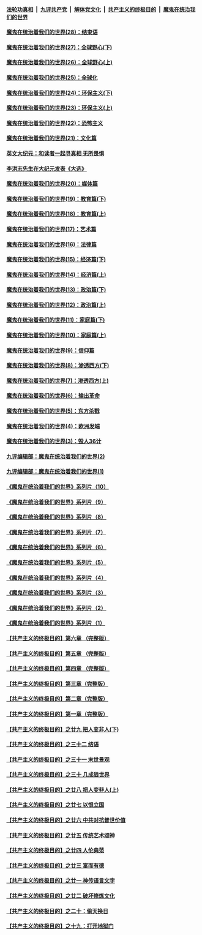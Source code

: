 ####  [法轮功真相](../../../../basic/blob/master/README.md?t=04111231) &nbsp;|&nbsp; [九评共产党](../../../../9ping.md/blob/master/README.md?t=04111231) &nbsp;|&nbsp; [解体党文化](../../../../jtdwh.md/blob/master/README.md?t=04111231)  &nbsp;|&nbsp; [共产主义的终极目的](../../../../gczydzjmd.md/blob/master/README.md?t=04111231) &nbsp;|&nbsp; [魔鬼在统治我们的世界](../../../../mgztzwmdsj.md/blob/master/README.md?t=04111231) 

#### [魔鬼在统治着我们的世界(28)：结束语](../pages/nsc422/n10936246.md?t=04111231) 

#### [魔鬼在统治着我们的世界(27)：全球野心(下)](../pages/nsc422/n10928319.md?t=04111231) 

#### [魔鬼在统治着我们的世界(26)：全球野心(上)](../pages/nsc422/n10900318.md?t=04111231) 

#### [魔鬼在统治着我们的世界(25)：全球化](../pages/nsc422/n10788205.md?t=04111231) 

#### [魔鬼在统治着我们的世界(24)：环保主义(下)](../pages/nsc422/n10695307.md?t=04111231) 

#### [魔鬼在统治着我们的世界(23)：环保主义(上)](../pages/nsc422/n10688613.md?t=04111231) 

#### [魔鬼在统治着我们的世界(22)：恐怖主义](../pages/nsc422/n10614727.md?t=04111231) 

#### [魔鬼在统治着我们的世界(21)：文化篇](../pages/nsc422/n10597706.md?t=04111231) 

#### [英文大纪元：和读者一起寻真相 无所畏惧](../pages/nsc422/n12542027.md?t=04111231) 

#### [李洪志先生在大纪元发表《大选》](../pages/nsc422/n12534746.md?t=04111231) 

#### [魔鬼在统治着我们的世界(20)：媒体篇](../pages/nsc422/n10586579.md?t=04111231) 

#### [魔鬼在统治着我们的世界(19)：教育篇(下)](../pages/nsc422/n10564808.md?t=04111231) 

#### [魔鬼在统治着我们的世界(18)：教育篇(上)](../pages/nsc422/n10526970.md?t=04111231) 

#### [魔鬼在统治着我们的世界(17)：艺术篇](../pages/nsc422/n10499093.md?t=04111231) 

#### [魔鬼在统治着我们的世界(16)：法律篇](../pages/nsc422/n10485969.md?t=04111231) 

#### [魔鬼在统治着我们的世界(15)：经济篇(下)](../pages/nsc422/n10469975.md?t=04111231) 

#### [魔鬼在统治着我们的世界(14)：经济篇(上)](../pages/nsc422/n10457370.md?t=04111231) 

#### [魔鬼在统治着我们的世界(13)：政治篇(下)](../pages/nsc422/n10448270.md?t=04111231) 

#### [魔鬼在统治着我们的世界(12)：政治篇(上)](../pages/nsc422/n10444576.md?t=04111231) 

#### [魔鬼在统治着我们的世界(11)：家庭篇(下)](../pages/nsc422/n10440961.md?t=04111231) 

#### [魔鬼在统治着我们的世界(10)：家庭篇(上)](../pages/nsc422/n10435448.md?t=04111231) 

#### [魔鬼在统治着我们的世界(9)：信仰篇](../pages/nsc422/n10432159.md?t=04111231) 

#### [魔鬼在统治着我们的世界(8)：渗透西方(下)](../pages/nsc422/n10429603.md?t=04111231) 

#### [魔鬼在统治着我们的世界(7)：渗透西方(上)](../pages/nsc422/n10426013.md?t=04111231) 

#### [魔鬼在统治着我们的世界(6)：输出革命](../pages/nsc422/n10421536.md?t=04111231) 

#### [魔鬼在统治着我们的世界(5)：东方杀戮](../pages/nsc422/n10417707.md?t=04111231) 

#### [魔鬼在统治着我们的世界(4)：欧洲发端](../pages/nsc422/n10414890.md?t=04111231) 

#### [魔鬼在统治着我们的世界(3)：毁人36计](../pages/nsc422/n10411583.md?t=04111231) 

#### [九评编辑部：魔鬼在统治着我们的世界(2)](../pages/nsc422/n10410036.md?t=04111231) 

#### [九评编辑部：魔鬼在统治着我们的世界(1)](../pages/nsc422/n10406825.md?t=04111231) 

#### [《魔鬼在统治着我们的世界》系列片（10）](../pages/nsc422/n12292670.md?t=04111231) 

#### [《魔鬼在统治着我们的世界》系列片（9）](../pages/nsc422/n12290859.md?t=04111231) 

#### [《魔鬼在统治着我们的世界》系列片（8）](../pages/nsc422/n12287445.md?t=04111231) 

#### [《魔鬼在统治着我们的世界》系列片（7）](../pages/nsc422/n12283425.md?t=04111231) 

#### [《魔鬼在统治着我们的世界》系列片（6）](../pages/nsc422/n12282314.md?t=04111231) 

#### [《魔鬼在统治着我们的世界》系列片（5）](../pages/nsc422/n12281419.md?t=04111231) 

#### [《魔鬼在统治着我们的世界》系列片（4）](../pages/nsc422/n12274024.md?t=04111231) 

#### [《魔鬼在统治着我们的世界》系列片（3）](../pages/nsc422/n12271322.md?t=04111231) 

#### [《魔鬼在统治着我们的世界》系列片（2）](../pages/nsc422/n12269049.md?t=04111231) 

#### [《魔鬼在统治着我们的世界》系列片（1）](../pages/nsc422/n12267575.md?t=04111231) 

#### [【共产主义的终极目的】第六章 （完整版）](../pages/nsc422/n11428913.md?t=04111231) 

#### [【共产主义的终极目的】第五章 （完整版）](../pages/nsc422/n11428912.md?t=04111231) 

#### [【共产主义的终极目的】第四章 （完整版）](../pages/nsc422/n11428907.md?t=04111231) 

#### [【共产主义的终极目的】第三章（完整版）](../pages/nsc422/n11428848.md?t=04111231) 

#### [【共产主义的终极目的】第二章（完整版）](../pages/nsc422/n11428831.md?t=04111231) 

#### [【共产主义的终极目的】第一章（完整版）](../pages/nsc422/n11417651.md?t=04111231) 

#### [【共产主义的终极目的】之廿九 把人变非人(下)](../pages/nsc422/n11344140.md?t=04111231) 

#### [【共产主义的终极目的】之三十二 结语](../pages/nsc422/n11360535.md?t=04111231) 

#### [【共产主义的终极目的】之三十一 末世景观](../pages/nsc422/n11351129.md?t=04111231) 

#### [【共产主义的终极目的】之三十 几成狼世界](../pages/nsc422/n11348280.md?t=04111231) 

#### [【共产主义的终极目的】之廿八 把人变非人(上)](../pages/nsc422/n11340492.md?t=04111231) 

#### [【共产主义的终极目的】之廿七 以恨立国](../pages/nsc422/n11336944.md?t=04111231) 

#### [【共产主义的终极目的】之廿六 中共对抗普世价值](../pages/nsc422/n11324785.md?t=04111231) 

#### [【共产主义的终极目的】之廿五 传统艺术颂神](../pages/nsc422/n11296396.md?t=04111231) 

#### [【共产主义的终极目的】之廿四 人伦典范](../pages/nsc422/n11296397.md?t=04111231) 

#### [【共产主义的终极目的】之廿三 富而有德](../pages/nsc422/n11283598.md?t=04111231) 

#### [【共产主义的终极目的】之廿一 神传语言文字](../pages/nsc422/n11263265.md?t=04111231) 

#### [【共产主义的终极目的】之廿二 破坏修炼文化](../pages/nsc422/n11245728.md?t=04111231) 

#### [【共产主义的终极目的】之二十：偷天换日](../pages/nsc422/n11238846.md?t=04111231) 

#### [【共产主义的终极目的】之十九：打开地狱门](../pages/nsc422/n11206376.md?t=04111231) 

